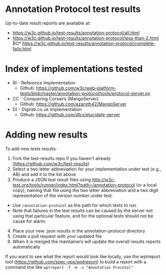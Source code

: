 Annotation Protocol test results
================================

Up-to-date result reports are available at:

* https://w3c.github.io/test-results/annotation-protocol/all.html
* https://w3c.github.io/test-results/annotation-protocol/less-than-2.html
BO* https://w3c.github.io/test-results/annotation-protocol/complete-fails.html

Index of implementations tested
===============================

* RI - Reference Implementation
  * Github: https://github.com/w3c/web-platform-tests/blob/master/annotation-protocol/tools/protocol-server.py
* CC - Conquering Corsairs (MangoServer)
  * Github:  https://github.com/azaroth42/MangoServer
* DI - Digirati.co.uk Implementation 
  * Github: https://github.com/dlcs/elucidate-server

Adding new results
==================

To add new tests results:

1. Fork the test-results repo if you haven't already (https://github.com/w3c/test-results)
2. Select a two letter abbreviation for your implementation under test (e.g., AB) and add it to the list above
2. Produce a JSON test result files using http://w3c-test.org/tools/runner/index.html?path=/annotation-protocol (or a local copy); naming that file using the two letter abbreviation and a two digit representation of the version number under test.
  * Use `/annotation-protocol` as the path for which tests to run.
  * Note that failures in the test results can be caused by the server not using that particular feature, and for the optional tests should not be cause for alarm.
4. Place your new .json results in the annotation-protocol directory
5. Create a pull request with your updated file
6. When it is merged the maintainers will update the overall results reports automatically

If you want to see what the report would look like locally, use the wptreport tool (https://github.com/spec-ops/wptreport) to build a 
report with a command line like `wptreport -f -m -s "Annotation Procotol"`

